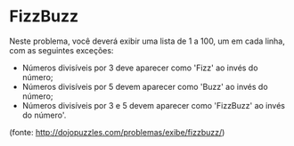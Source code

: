 FizzBuzz
========

Neste problema, você deverá exibir uma lista de 1 a 100, um em cada linha, com as seguintes exceções:
* Números divisíveis por 3 deve aparecer como 'Fizz' ao invés do número;
* Números divisíveis por 5 devem aparecer como 'Buzz' ao invés do número;
* Números divisíveis por 3 e 5 devem aparecer como 'FizzBuzz' ao invés do número'.
 
(fonte: http://dojopuzzles.com/problemas/exibe/fizzbuzz/)
